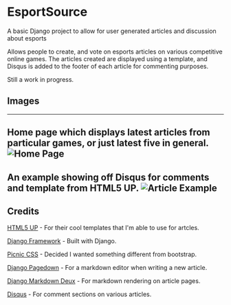 # EsportSource
A basic Django project to allow for user generated articles and discussion about esports

Allows people to create, and vote on esports articles on various competitive online games.
The articles created are displayed using a template, and Disqus is added to the footer of each
article for commenting purposes.

Still a work in progress.

## Images
---------------------------------------
Home page which displays latest articles from particular games, or just latest five in general.
![Home Page](https://github.com/Sgawrys/EsportSource/raw/master/media/esport_1.png "Login")
---------------------------------------
An example showing off Disqus for comments and template from HTML5 UP.
![Article Example](https://github.com/Sgawrys/EsportSource/raw/master/media/esport_2.png "Article")
---------------------------------------
## Credits

[HTML5 UP](http://www.html5up.net) - For their cool templates that I'm able to use for artcles.

[Django Framework](https://www.djangoproject.com/) - Built with Django.

[Picnic CSS](http://www.picnicss.com/) - Decided I wanted something different from bootstrap.

[Django Pagedown](https://github.com/timmyomahony/django-pagedown) - For a markdown editor when writing a new article.

[Django Markdown Deux](https://github.com/trentm/django-markdown-deux) - For markdown rendering on article pages.

[Disqus](https://disqus.com/) - For comment sections on various articles.
